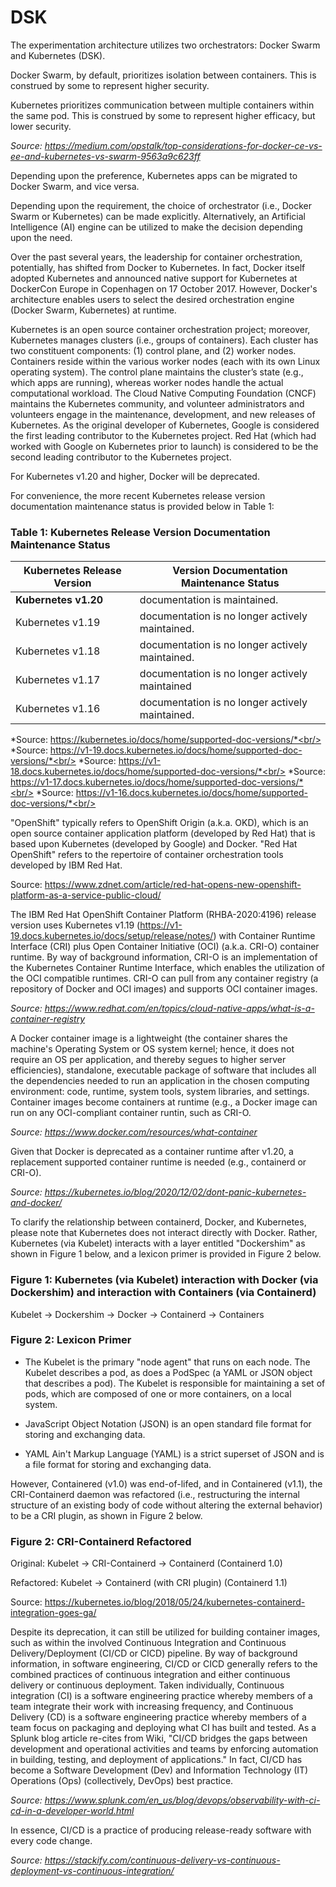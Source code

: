 # DSK #

The experimentation architecture utilizes two orchestrators: Docker Swarm and Kubernetes (DSK).

Docker Swarm, by default, prioritizes isolation between containers. This is construed by some to represent higher security.

Kubernetes prioritizes communication between multiple containers within the same pod. This is construed by some to represent higher efficacy, but lower security.

*Source: https://medium.com/opstalk/top-considerations-for-docker-ce-vs-ee-and-kubernetes-vs-swarm-9563a9c623ff*

Depending upon the preference, Kubernetes apps can be migrated to Docker Swarm, and vice versa.

Depending upon the requirement, the choice of orchestrator (i.e., Docker Swarm or Kubernetes) can be made explicitly. Alternatively, an Artificial Intelligence (AI) engine can be utilized to make the decision depending upon the need.

Over the past several years, the leadership for container orchestration, potentially, has shifted from Docker to Kubernetes. In fact, Docker itself adopted Kubernetes and announced native support for Kubernetes at DockerCon Europe in Copenhagen on 17 October 2017. However, Docker's architecture enables users to select the desired orchestration engine (Docker Swarm, Kubernetes) at runtime.

Kubernetes is an open source container orchestration project; moreover, Kubernetes manages clusters (i.e., groups of containers). Each cluster has two constituent components: (1) control plane, and (2) worker nodes. Containers reside within the various worker nodes (each with its own Linux operating system). The control plane maintains the cluster’s state (e.g., which apps are running), whereas worker nodes handle the actual computational workload. The Cloud Native Computing Foundation (CNCF) maintains the Kubernetes community, and volunteer administrators and volunteers engage in the maintenance, development, and new releases of Kubernetes. As the original developer of Kubernetes, Google is considered the first leading contributor to the Kubernetes project. Red Hat (which had worked with Google on Kubernetes prior to launch) is considered to be the second leading contributor to the Kubernetes project.

For Kubernetes v1.20 and higher, Docker will be deprecated.

For convenience, the more recent Kubernetes release version documentation maintenance status is provided below in Table 1:

### Table 1: Kubernetes Release Version Documentation Maintenance Status ###

|Kubernetes Release Version|Version Documentation Maintenance Status                     |
|--------------------------|-------------------------------------------------|
|**Kubernetes v1.20**          | documentation is maintained.                    |
|Kubernetes v1.19          | documentation is no longer actively maintained. |
|Kubernetes v1.18          | documentation is no longer actively maintained. |
|Kubernetes v1.17          | documentation is no longer actively maintained  |
|Kubernetes v1.16          | documentation is no longer actively maintained. |

*Source: https://kubernetes.io/docs/home/supported-doc-versions/*<br/>
*Source: https://v1-19.docs.kubernetes.io/docs/home/supported-doc-versions/*<br/>
*Source: https://v1-18.docs.kubernetes.io/docs/home/supported-doc-versions/*<br/>
*Source: https://v1-17.docs.kubernetes.io/docs/home/supported-doc-versions/*<br/>
*Source: https://v1-16.docs.kubernetes.io/docs/home/supported-doc-versions/*<br/>






"OpenShift" typically refers to OpenShift Origin (a.k.a. OKD), which is an open source container application platform (developed by Red Hat) that is based upon Kubernetes (developed by Google) and Docker. "Red Hat OpenShift" refers to the repertoire of container orchestration tools developed by IBM Red Hat.

Source: https://www.zdnet.com/article/red-hat-opens-new-openshift-platform-as-a-service-public-cloud/

The IBM Red Hat OpenShift Container Platform (RHBA-2020:4196) release version uses Kubernetes v1.19 (https://v1-19.docs.kubernetes.io/docs/setup/release/notes/) with Container Runtime Interface (CRI) plus Open Container Initiative (OCI) (a.k.a. CRI-O) container runtime. By way of background information, CRI-O is an implementation of the Kubernetes Container Runtime Interface, which enables the utilization of the OCI compatible runtimes. CRI-O can pull from any container registry (a repository of Docker and OCI images) and supports OCI container images. 

*Source: https://www.redhat.com/en/topics/cloud-native-apps/what-is-a-container-registry*

A Docker container image is a lightweight (the container shares the machine's Operating System or OS system kernel; hence, it does not require an OS per application, and thereby segues to higher server efficiencies), standalone, executable package of software that includes all the dependencies needed to run an application in the chosen computing environment: code, runtime, system tools, system libraries, and settings. Container images become containers at runtime (e.g., a Docker image can run on any OCI-compliant container runtin, such as CRI-O.

*Source: https://www.docker.com/resources/what-container*

Given that Docker is deprecated as a container runtime after v1.20, a replacement supported container runtime is needed (e.g., containerd or CRI-O).

*Source: https://kubernetes.io/blog/2020/12/02/dont-panic-kubernetes-and-docker/*

To clarify the relationship between containerd, Docker, and Kubernetes, please note that Kubernetes does not interact directly with Docker. Rather, Kubernetes (via Kubelet) interacts with a layer entitled "Dockershim" as shown in Figure 1 below, and a lexicon primer is provided in Figure 2 below.

### Figure 1: Kubernetes (via Kubelet) interaction with Docker (via Dockershim) and interaction with Containers (via Containerd) ###

Kubelet -> Dockershim -> Docker -> Containerd -> Containers

### Figure 2: Lexicon Primer ###

* The Kubelet is the primary "node agent" that runs on each node. The Kubelet describes a pod, as does a PodSpec (a YAML or JSON object that describes a pod). The Kubelet is responsible for maintaining a set of pods, which are composed of one or more containers, on a local system. 

* JavaScript Object Notation (JSON) is an open standard file format for storing and exchanging data.

* YAML Ain't Markup Language (YAML) is a strict superset of JSON and is a file format for storing and exchanging data.

However, Containered (v1.0) was end-of-lifed, and in Containered (v1.1), the CRI-Containerd daemon was refactored (i.e., restructuring the internal structure of an existing body of code without altering the external behavior) to be a CRI plugin, as shown in Figure 2 below.

### Figure 2: CRI-Containerd Refactored
Original: Kubelet -> CRI-Containerd -> Containerd  (Containerd 1.0)

Refactored: Kubelet -> Containerd (with CRI plugin)   (Containerd 1.1)

Source: https://kubernetes.io/blog/2018/05/24/kubernetes-containerd-integration-goes-ga/



Despite its deprecation, it can still be utilized for building container images, such as within the involved Continuous Integration and Continuous Delivery/Deployment (CI/CD or CICD) pipeline. By way of background information, in software engineering, CI/CD or CICD generally refers to the combined practices of continuous integration and either continuous delivery or continuous deployment. Taken individually, Continuous integration (CI) is a software engineering practice whereby members of a team integrate their work with increasing frequency, and Continuous Delivery (CD) is a software engineering practice whereby members of a team focus on packaging and deploying what CI has built and tested. As a Splunk blog article re-cites from Wiki, "CI/CD bridges the gaps between development and operational activities and teams by enforcing automation in building, testing, and deployment of applications." In fact, CI/CD has become a Software Development (Dev) and Information Technology (IT) Operations (Ops) (collectively, DevOps) best practice.

*Source: https://www.splunk.com/en_us/blog/devops/observability-with-ci-cd-in-a-developer-world.html*

In essence, CI/CD is a practice of producing release-ready software with every code change.

*Source: https://stackify.com/continuous-delivery-vs-continuous-deployment-vs-continuous-integration/*








